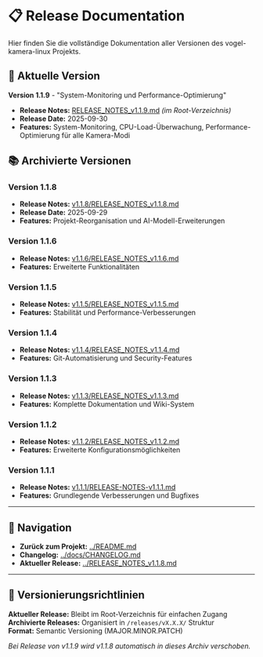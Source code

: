 # 📋 Release Documentation

Hier finden Sie die vollständige Dokumentation aller Versionen des vogel-kamera-linux Projekts.

## 🚀 Aktuelle Version

**Version 1.1.9** - "System-Monitoring und Performance-Optimierung" 
- **Release Notes:** [RELEASE_NOTES_v1.1.9.md](../RELEASE_NOTES_v1.1.9.md) *(im Root-Verzeichnis)*
- **Release Date:** 2025-09-30
- **Features:** System-Monitoring, CPU-Load-Überwachung, Performance-Optimierung für alle Kamera-Modi

## 📚 Archivierte Versionen

### Version 1.1.8
- **Release Notes:** [v1.1.8/RELEASE_NOTES_v1.1.8.md](v1.1.8/RELEASE_NOTES_v1.1.8.md)
- **Release Date:** 2025-09-29
- **Features:** Projekt-Reorganisation und AI-Modell-Erweiterungen

### Version 1.1.6
- **Release Notes:** [v1.1.6/RELEASE_NOTES_v1.1.6.md](v1.1.6/RELEASE_NOTES_v1.1.6.md)
- **Features:** Erweiterte Funktionalitäten

### Version 1.1.5  
- **Release Notes:** [v1.1.5/RELEASE_NOTES_v1.1.5.md](v1.1.5/RELEASE_NOTES_v1.1.5.md)
- **Features:** Stabilität und Performance-Verbesserungen

### Version 1.1.4
- **Release Notes:** [v1.1.4/RELEASE_NOTES_v1.1.4.md](v1.1.4/RELEASE_NOTES_v1.1.4.md)
- **Features:** Git-Automatisierung und Security-Features

### Version 1.1.3
- **Release Notes:** [v1.1.3/RELEASE_NOTES_v1.1.3.md](v1.1.3/RELEASE_NOTES_v1.1.3.md) 
- **Features:** Komplette Dokumentation und Wiki-System

### Version 1.1.2
- **Release Notes:** [v1.1.2/RELEASE_NOTES_v1.1.2.md](v1.1.2/RELEASE_NOTES_v1.1.2.md)
- **Features:** Erweiterte Konfigurationsmöglichkeiten

### Version 1.1.1  
- **Release Notes:** [v1.1.1/RELEASE-NOTES-v1.1.1.md](v1.1.1/RELEASE-NOTES-v1.1.1.md)
- **Features:** Grundlegende Verbesserungen und Bugfixes

---

## 📖 Navigation

- **Zurück zum Projekt:** [../README.md](../README.md)
- **Changelog:** [../docs/CHANGELOG.md](../docs/CHANGELOG.md) 
- **Aktueller Release:** [../RELEASE_NOTES_v1.1.8.md](../RELEASE_NOTES_v1.1.8.md)

---

## 🔄 Versionierungsrichtlinien

**Aktueller Release:** Bleibt im Root-Verzeichnis für einfachen Zugang
**Archivierte Releases:** Organisiert in `/releases/vX.X.X/` Struktur  
**Format:** Semantic Versioning (MAJOR.MINOR.PATCH)

*Bei Release von v1.1.9 wird v1.1.8 automatisch in dieses Archiv verschoben.*